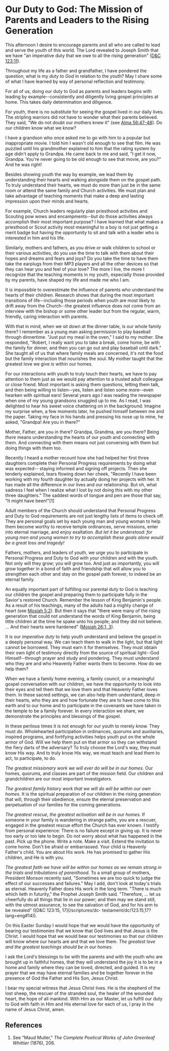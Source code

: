 # Our Duty to God: The Mission of Parents and Leaders to the Rising Generation

This afternoon I desire to encourage parents and all who are called to lead
and serve the youth of this world. The Lord revealed to Joseph Smith that we
have "an imperative duty that we owe to all the rising generation" ([D&amp;C
123:11](/scriptures/dc-testament/dc/123.11?lang=eng#10)).

Throughout my life as a father and grandfather, I have pondered the question,
what is my _duty to God_ in relation to the youth? May I share some of what I
have learned by way of personal reflection and testimony.

For all of us, doing our duty to God as parents and leaders begins with
leading by example--consistently and diligently living gospel principles at
home. This takes daily determination and diligence.

For youth, there is no substitute for seeing the gospel lived in our daily
lives. The stripling warriors did not have to wonder what their parents
believed. They said, "We do not doubt our mothers knew it" (see [Alma
56:47-48](/scriptures/bofm/alma/56.47-48?lang=eng#46)). Do our children know
what we know?

I have a grandson who once asked me to go with him to a popular but
inappropriate movie. I told him I wasn't old enough to see that film. He was
puzzled until his grandmother explained to him that the rating system by age
didn't apply to Grandpa. He came back to me and said, "I get it now, Grandpa.
You're never going to be old enough to see that movie, are you?" And he was
right!

Besides showing youth the way by example, we lead them by understanding their
hearts and walking alongside them on the gospel path. To truly understand
their hearts, we must do more than just be in the same room or attend the same
family and Church activities. We must plan and take advantage of teaching
moments that make a deep and lasting impression upon their minds and hearts.

For example, Church leaders regularly plan priesthood activities and Scouting
pow wows and encampments--but do those activities always accomplish their most
important purpose? I have learned that what makes a priesthood or Scout
activity most meaningful to a boy is not just getting a merit badge but having
the opportunity to sit and talk with a leader who is interested in him and his
life.

Similarly, mothers and fathers, as you drive or walk children to school or
their various activities, do you use the time to talk with them about their
hopes and dreams and fears and joys? Do you take the time to have them take
the earplugs from their MP3 players and all the other devices so that they can
hear you and feel of your love? The more I live, the more I recognize that the
teaching moments in my youth, especially those provided by my parents, have
shaped my life and made me who I am.

It is impossible to overestimate the influence of parents who understand the
hearts of their children. Research shows that during the most important
transitions of life--including those periods when youth are most likely to
drift away from the Church--the greatest influence does not come from an
interview with the bishop or some other leader but from the regular, warm,
friendly, caring interaction with parents.

With that in mind, when we sit down at the dinner table, is our whole family
there? I remember as a young man asking permission to play baseball through
dinnertime. "Just put my meal in the oven," I said to my mother. She
responded, "Robert, I really want you to take a break, come home, be with the
family for dinner, and then you can go out and play baseball until dark." She
taught all of us that where family meals are concerned, it's not the food but
the family interaction that nourishes the soul. My mother taught that the
greatest love we give is within our homes.

For our interactions with youth to truly touch their hearts, we have to pay
attention to them just as we would pay attention to a trusted adult colleague
or close friend. Most important is asking them questions, letting them talk,
and then being willing to listen--yes, listen and listen some more--even
hearken with spiritual ears! Several years ago I was reading the newspaper
when one of my young grandsons snuggled up to me. As I read, I was delighted
to hear his sweet voice chattering on in the background. Imagine my surprise
when, a few moments later, he pushed himself between me and the paper. Taking
my face in his hands and pressing his nose up to mine, he asked, "Grandpa! Are
you in there?"

Mother, Father, are you in there? Grandpa, Grandma, are you there? Being
_there_ means understanding the hearts of our youth and connecting with them.
And connecting with them means not just conversing with them but doing things
with them too.

Recently I heard a mother recount how she had helped her first three daughters
complete their Personal Progress requirements by doing what was expected--
staying informed and signing off projects. Then she tenderly explained, tears
flowing down her cheek, "Recently I have been working with my fourth daughter
by actually doing her projects with her. It has made all the difference in our
lives and our relationship. But oh, what sadness I feel when I realize what I
lost by not doing this with my other three daughters." The saddest words of
tongue and pen are those that say, "It might have been!"[1]

Adult members of the Church should understand that Personal Progress and Duty
to God requirements are not just lengthy lists of items to check off. They are
personal goals set by each young man and young woman to help them become
worthy to receive temple ordinances, serve missions, enter into eternal
marriage, and enjoy exaltation. _But let it be understood: for young men and
young women to try to accomplish these goals alone would be a great loss and
tragedy!_

Fathers, mothers, and leaders of youth, we urge you to participate in Personal
Progress and Duty to God with your children and with the youth. Not only will
they grow; you will grow too. And just as importantly, you will grow together
in a bond of faith and friendship that will allow you to strengthen each other
and stay on the gospel path forever, to indeed be an eternal family.

An equally important part of fulfilling our parental duty to God is teaching
our children the gospel and preparing them to participate fully in the
Savior's restored Church. Remember the lesson of King Benjamin's people. As a
result of his teachings, many of the adults had a mighty change of heart (see
[Mosiah 5:2](/scriptures/bofm/mosiah/5.2?lang=eng#1)). But then it says that
"there were many of the rising generation that could not understand the words
of King Benjamin, being little children at the time he spake unto his people;
and they did not believe. ... And their hearts were hardened" ([Mosiah 26:1,
3](/scriptures/bofm/mosiah/26.1,3?lang=eng#0)).

It is our _imperative duty_ to help youth understand and believe the gospel in
a deeply personal way. We can teach them to walk in the light, but that light
cannot be borrowed. They must earn it for themselves. They must obtain their
own light of testimony directly from the source of spiritual light--God
Himself--through prayer and study and pondering. They must understand who they
are and who Heavenly Father wants them to become. How do we help them?

When we have a family home evening, a family council, or a meaningful gospel
conversation with our children, we have the opportunity to look into their
eyes and tell them that we love them and that Heavenly Father loves them. In
these sacred settings, we can also help them understand, deep in their hearts,
who they are and how fortunate they are to have come to this earth and to our
home and to participate in the covenants we have taken in the temple to be a
family forever. In every interaction we share, we demonstrate the principles
and blessings of the gospel.

In these perilous times it is not enough for our youth to merely _know._ They
must _do._ Wholehearted participation in ordinances, quorums and auxiliaries,
inspired programs, and fortifying activities helps youth put on the whole
armor of God. Will we help them put on that armor so they can withstand the
fiery darts of the adversary? To truly choose the Lord's way, they must know
His way. And to truly know His way, we must teach and lead them to act, to
participate, to do.

_The greatest missionary work we will ever do will be in our homes._ Our
homes, quorums, and classes are part of the mission field. Our children and
grandchildren are our most important investigators.

_The greatest family history work that we will do will be within our own
homes._ It is the spiritual preparation of our children in the rising
generation that will, through their obedience, ensure the eternal preservation
and perpetuation of our families for the coming generations.

_The greatest rescue, the greatest activation will be in our homes._ If
someone in your family is wandering in strange paths, you are a rescuer,
engaged in the greatest rescue effort the Church has ever known. I testify
from personal experience: There is no failure except in giving up. It is never
too early or too late to begin. Do not worry about what has happened in the
past. Pick up the phone. Write a note. Make a visit. Extend the invitation to
come home. Don't be afraid or embarrassed. Your child is Heavenly Father's
child. You are about His work. He has promised to gather His children, and He
is with you.

_The greatest faith we have will be within our homes as we remain strong in
the trials and tribulations of parenthood._ To a small group of mothers,
President Monson recently said, "Sometimes we are too quick to judge the
effect of our successes and failures." May I add, don't look at today's trials
as eternal. Heavenly Father does His work in the long term. "There is much
which lieth in futurity," the Prophet Joseph Smith said. "Therefore, ... let us
cheerfully do all things that lie in our power; and then may we stand still,
with the utmost assurance, to see the salvation of God, and for his arm to be
revealed" ([D&amp;C 123:15, 17](/scriptures/dc-
testament/dc/123.15,17?lang=eng#14)).

On this Easter Sunday I would hope that we would have the opportunity of
bearing our testimonies that we know that God lives and that Jesus is the
Christ. I would hope that we would bear our testimonies so that our children
will know where our hearts are and that we love them. _The greatest love and
the greatest teachings should be in our homes._

I ask the Lord's blessings to be with the parents and with the youth who are
brought up in faithful homes, that they will understand the joy it is to be in
a home and family where they can be loved, directed, and guided. It is my
prayer that we may have eternal families and be together forever in the
presence of God the Father and His Son, Jesus Christ.

I bear my special witness that Jesus Christ lives. He is the shepherd of the
lost sheep, the rescuer of the stranded soul, the healer of the wounded heart,
the hope of all mankind. With Him as our Master, let us fulfill our duty to
God with faith in Him and His eternal love for each of us, I pray in the name
of Jesus Christ, amen.

## References

  1. See "Maud Muller," _The Complete Poetical Works of John Greenleaf Whittier_ (1876), 206.

